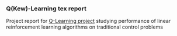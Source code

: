 ### Q(Kew)-Learning tex report

Project report for [Q-Learning project](https://github.com/podit/Q-Learnin) studying performance of linear reinforcement learning algorithms on traditional control problems

